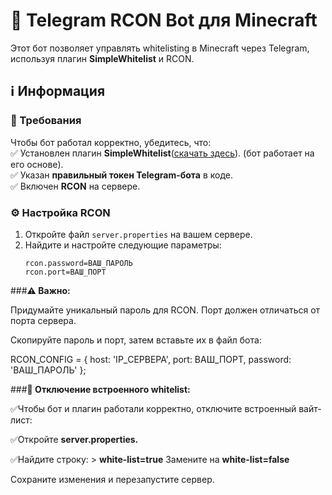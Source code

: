 # 🤖 Telegram RCON Bot для Minecraft

Этот бот позволяет управлять whitelisting в Minecraft через Telegram, используя плагин **SimpleWhitelist** и RCON.

## ℹ️ Информация

### 🔧 Требования  
Чтобы бот работал корректно, убедитесь, что:  
✅ Установлен плагин **SimpleWhitelist**([скачать здесь](https://modrinth.com/plugin/simplewhitelist?version=1.20.4&loader=paper)).   (бот работает на его основе).  
✅ Указан **правильный токен Telegram-бота** в коде.  
✅ Включен **RCON** на сервере.  

### ⚙️ Настройка RCON  
1. Откройте файл `server.properties` на вашем сервере.  
2. Найдите и настройте следующие параметры:  
   ```properties
   rcon.password=ВАШ_ПАРОЛЬ
   rcon.port=ВАШ_ПОРТ

###**⚠️ Важно:**

Придумайте уникальный пароль для RCON.
Порт должен отличаться от порта сервера.

Скопируйте пароль и порт, затем вставьте их в файл бота:

RCON_CONFIG = {
    host: 'IP_СЕРВЕРА',
    port: ВАШ_ПОРТ,
    password: 'ВАШ_ПАРОЛЬ'
};

###**🚫 Отключение встроенного whitelist:**

✅Чтобы бот и плагин работали корректно, отключите встроенный вайт-лист:

✅Откройте **server.properties.**

✅Найдите строку:  > **white-list=true** Замените на **white-list=false**

Сохраните изменения и перезапустите сервер.

